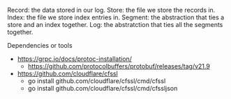 
Record: the data stored in our log.
Store: the file we store the records in.
Index: the file we store index entries in.
Segment: the abstraction that ties a store and an index together.
Log: the abstratction that ties all the segments together.


Dependencies or tools

- https://grpc.io/docs/protoc-installation/
    - https://github.com/protocolbuffers/protobuf/releases/tag/v21.9
- https://github.com/cloudflare/cfssl
    - go install github.com/cloudflare/cfssl/cmd/cfssl
    - go install github.com/cloudflare/cfssl/cmd/cfssljson

